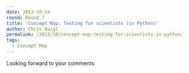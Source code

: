 ```yaml
---
date: 2013-10-19
round: Round 7
title: 'Concept Map: Testing for scientists (in Python)'
author: Chris Waigl
permalink: /2013/10/concept-map-testing-for-scientists-in-python/
tags:
  - Concept Map
---
```

Looking forward to your comments![<img class="alignnone size-large wp-image-4865" alt="Testing for scientists" src="http://files.software-carpentry.org/training-course/2013/10/PA190005-1024x768.jpg" width="707" height="530" />][1]

 [1]: http://files.software-carpentry.org/training-course/2013/10/PA190005.jpg

